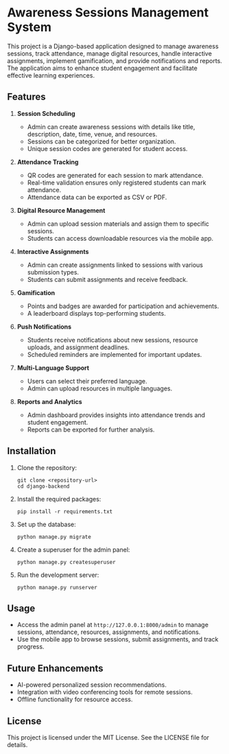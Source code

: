 # Awareness Sessions Management System

This project is a Django-based application designed to manage awareness sessions, track attendance, manage digital resources, handle interactive assignments, implement gamification, and provide notifications and reports. The application aims to enhance student engagement and facilitate effective learning experiences.

## Features

1. **Session Scheduling**
   - Admin can create awareness sessions with details like title, description, date, time, venue, and resources.
   - Sessions can be categorized for better organization.
   - Unique session codes are generated for student access.

2. **Attendance Tracking**
   - QR codes are generated for each session to mark attendance.
   - Real-time validation ensures only registered students can mark attendance.
   - Attendance data can be exported as CSV or PDF.

3. **Digital Resource Management**
   - Admin can upload session materials and assign them to specific sessions.
   - Students can access downloadable resources via the mobile app.

4. **Interactive Assignments**
   - Admin can create assignments linked to sessions with various submission types.
   - Students can submit assignments and receive feedback.

5. **Gamification**
   - Points and badges are awarded for participation and achievements.
   - A leaderboard displays top-performing students.

6. **Push Notifications**
   - Students receive notifications about new sessions, resource uploads, and assignment deadlines.
   - Scheduled reminders are implemented for important updates.

7. **Multi-Language Support**
   - Users can select their preferred language.
   - Admin can upload resources in multiple languages.

8. **Reports and Analytics**
   - Admin dashboard provides insights into attendance trends and student engagement.
   - Reports can be exported for further analysis.

## Installation

1. Clone the repository:
   ```
   git clone <repository-url>
   cd django-backend
   ```

2. Install the required packages:
   ```
   pip install -r requirements.txt
   ```

3. Set up the database:
   ```
   python manage.py migrate
   ```

4. Create a superuser for the admin panel:
   ```
   python manage.py createsuperuser
   ```

5. Run the development server:
   ```
   python manage.py runserver
   ```

## Usage

- Access the admin panel at `http://127.0.0.1:8000/admin` to manage sessions, attendance, resources, assignments, and notifications.
- Use the mobile app to browse sessions, submit assignments, and track progress.

## Future Enhancements

- AI-powered personalized session recommendations.
- Integration with video conferencing tools for remote sessions.
- Offline functionality for resource access.

## License

This project is licensed under the MIT License. See the LICENSE file for details.
